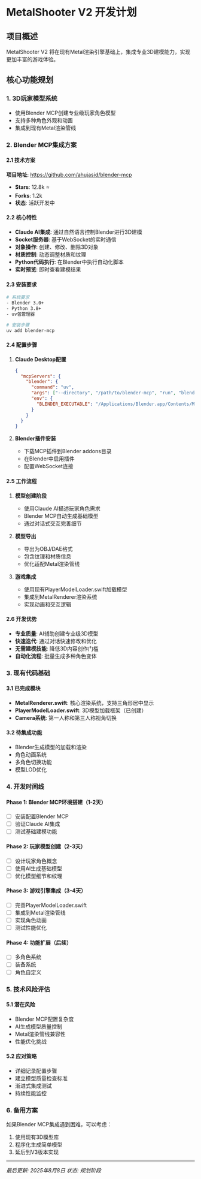 # MetalShooter V2 开发计划

## 项目概述
MetalShooter V2 将在现有Metal渲染引擎基础上，集成专业3D建模能力，实现更加丰富的游戏体验。

## 核心功能规划

### 1. 3D玩家模型系统
- 使用Blender MCP创建专业级玩家角色模型
- 支持多种角色外观和动画
- 集成到现有Metal渲染管线

### 2. Blender MCP集成方案

#### 2.1 技术方案
**项目地址**: https://github.com/ahujasid/blender-mcp
- **Stars**: 12.8k ⭐
- **Forks**: 1.2k
- **状态**: 活跃开发中

#### 2.2 核心特性
- **Claude AI集成**: 通过自然语言控制Blender进行3D建模
- **Socket服务器**: 基于WebSocket的实时通信
- **对象操作**: 创建、修改、删除3D对象
- **材质控制**: 动态调整材质和纹理
- **Python代码执行**: 在Blender中执行自动化脚本
- **实时预览**: 即时查看建模结果

#### 2.3 安装要求
```bash
# 系统要求
- Blender 3.0+
- Python 3.8+
- uv包管理器

# 安装步骤
uv add blender-mcp
```

#### 2.4 配置步骤
1. **Claude Desktop配置**
   ```json
   {
     "mcpServers": {
       "blender": {
         "command": "uv",
         "args": ["--directory", "/path/to/blender-mcp", "run", "blender-mcp"],
         "env": {
           "BLENDER_EXECUTABLE": "/Applications/Blender.app/Contents/MacOS/Blender"
         }
       }
     }
   }
   ```

2. **Blender插件安装**
   - 下载MCP插件到Blender addons目录
   - 在Blender中启用插件
   - 配置WebSocket连接

#### 2.5 工作流程
1. **模型创建阶段**
   - 使用Claude AI描述玩家角色需求
   - Blender MCP自动生成基础模型
   - 通过对话式交互完善细节

2. **模型导出**
   - 导出为OBJ/DAE格式
   - 包含纹理和材质信息
   - 优化适配Metal渲染管线

3. **游戏集成**
   - 使用现有PlayerModelLoader.swift加载模型
   - 集成到MetalRenderer渲染系统
   - 实现动画和交互逻辑

#### 2.6 开发优势
- **专业质量**: AI辅助创建专业级3D模型
- **快速迭代**: 通过对话快速修改和优化
- **无需建模技能**: 降低3D内容创作门槛
- **自动化流程**: 批量生成多种角色变体

### 3. 现有代码基础

#### 3.1 已完成模块
- **MetalRenderer.swift**: 核心渲染系统，支持三角形居中显示
- **PlayerModelLoader.swift**: 3D模型加载框架（已创建）
- **Camera系统**: 第一人称和第三人称视角切换

#### 3.2 待集成功能
- Blender生成模型的加载和渲染
- 角色动画系统
- 多角色切换功能
- 模型LOD优化

### 4. 开发时间线

#### Phase 1: Blender MCP环境搭建（1-2天）
- [ ] 安装配置Blender MCP
- [ ] 验证Claude AI集成
- [ ] 测试基础建模功能

#### Phase 2: 玩家模型创建（2-3天）
- [ ] 设计玩家角色概念
- [ ] 使用AI生成基础模型
- [ ] 优化模型细节和纹理

#### Phase 3: 游戏引擎集成（3-4天）
- [ ] 完善PlayerModelLoader.swift
- [ ] 集成到Metal渲染管线
- [ ] 实现角色动画
- [ ] 测试性能优化

#### Phase 4: 功能扩展（后续）
- [ ] 多角色系统
- [ ] 装备系统
- [ ] 角色自定义

### 5. 技术风险评估

#### 5.1 潜在风险
- Blender MCP配置复杂度
- AI生成模型质量控制
- Metal渲染管线兼容性
- 性能优化挑战

#### 5.2 应对策略
- 详细记录配置步骤
- 建立模型质量检查标准
- 渐进式集成测试
- 持续性能监控

### 6. 备用方案

如果Blender MCP集成遇到困难，可以考虑：
1. 使用现有3D模型库
2. 程序化生成简单模型
3. 延后到V3版本实现

---

*最后更新: 2025年8月8日*
*状态: 规划阶段*
